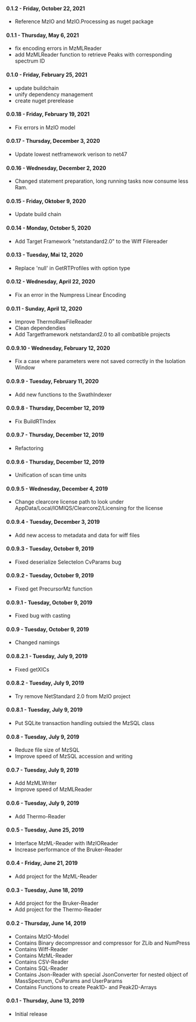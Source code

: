 #### 0.1.2 - Friday, October 22, 2021
* Reference MzIO and MzIO.Processing as nuget package

#### 0.1.1 - Thursday, May 6, 2021
* fix encoding errors in MzMLReader
* add MzMLReader function to retrieve Peaks with corresponding spectrum ID

#### 0.1.0 - Friday, February 25, 2021
* update buildchain
* unify dependency management
* create nuget prerelease

#### 0.0.18 - Friday, February 19, 2021
* Fix errors in MzIO model

#### 0.0.17 - Thursday, December 3, 2020
* Update lowest netframework verison to net47 

#### 0.0.16 - Wednesday, December 2, 2020
* Changed statement preparation, long running tasks now consume less Ram.  

#### 0.0.15 - Friday, Oktober 9, 2020
* Update build chain

#### 0.0.14 - Monday, October 5, 2020
* Add Target Framework "netstandard2.0" to the Wiff Filereader

#### 0.0.13 - Tuesday, Mai 12, 2020
* Replace 'null' in GetRTProfiles with option type

#### 0.0.12 - Wednesday, April 22, 2020
* Fix an error in the Numpress Linear Encoding

#### 0.0.11 - Sunday, April 12, 2020
* Improve ThermoRawFileReader
* Clean dependendies
* Add Targetframework netstandard2.0 to all combatible projects

#### 0.0.9.10 - Wednesday, February 12, 2020
* Fix a case where parameters were not saved correctly in the Isolation Window

#### 0.0.9.9 - Tuesday, February 11, 2020
* Add new functions to the SwathIndexer

#### 0.0.9.8 - Thursday, December 12, 2019
* Fix BuildRTIndex

#### 0.0.9.7 - Thursday, December 12, 2019
* Refactoring

#### 0.0.9.6 - Thursday, December 12, 2019
* Unification of scan time units

#### 0.0.9.5 - Wednesday, December 4, 2019
* Change clearcore license path to look under AppData/Local/IOMIQS/Clearcore2/Licensing
for the license

#### 0.0.9.4 - Tuesday, December 3, 2019
* Add new access to metadata and data for wiff files

#### 0.0.9.3 - Tuesday, October 9, 2019
* Fixed deserialize SelecteIon CvParams bug

#### 0.0.9.2 - Tuesday, October 9, 2019
* Fixed get PrecursorMz function

#### 0.0.9.1 - Tuesday, October 9, 2019
* Fixed bug with casting

#### 0.0.9 - Tuesday, October 9, 2019
* Changed namings

#### 0.0.8.2.1 - Tuesday, July 9, 2019
* Fixed getXICs

#### 0.0.8.2 - Tuesday, July 9, 2019
* Try remove NetStandard 2.0 from MzIO project

#### 0.0.8.1 - Tuesday, July 9, 2019
* Put SQLite transaction handling outsied the MzSQL class

#### 0.0.8 - Tuesday, July 9, 2019
* Reduze file size of MzSQL
* Improve speed of MzSQL accession and writing

#### 0.0.7 - Tuesday, July 9, 2019
* Add MzMLWriter
* Improve speed of MzMLReader

#### 0.0.6 - Tuesday, July 9, 2019
* Add Thermo-Reader

#### 0.0.5 - Tuesday, June 25, 2019
* Interface MzML-Reader with IMzIOReader
* Increase performance of the Bruker-Reader

#### 0.0.4 - Friday, June 21, 2019
* Add project for the MzML-Reader

#### 0.0.3 - Tuesday, June 18, 2019
* Add project for the Bruker-Reader
* Add project for the Thermo-Reader

#### 0.0.2 - Thursday, June 14, 2019
* Contains MzIO-Model
* Contains Binary decompressor and compressor for ZLib and NumPress
* Contains Wiff-Reader
* Contains MzML-Reader
* Contains CSV-Reader
* Contains SQL-Reader
* Contains Json-Reader with special JsonConverter for nested object of MassSpectrum, CvParams and UserParams
* Contains Functions to create Peak1D- and Peak2D-Arrays

#### 0.0.1 - Thursday, June 13, 2019
* Initial release